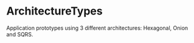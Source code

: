 # ArchitectureTypes
Application prototypes using 3 different architectures: Hexagonal, Onion and SQRS.

